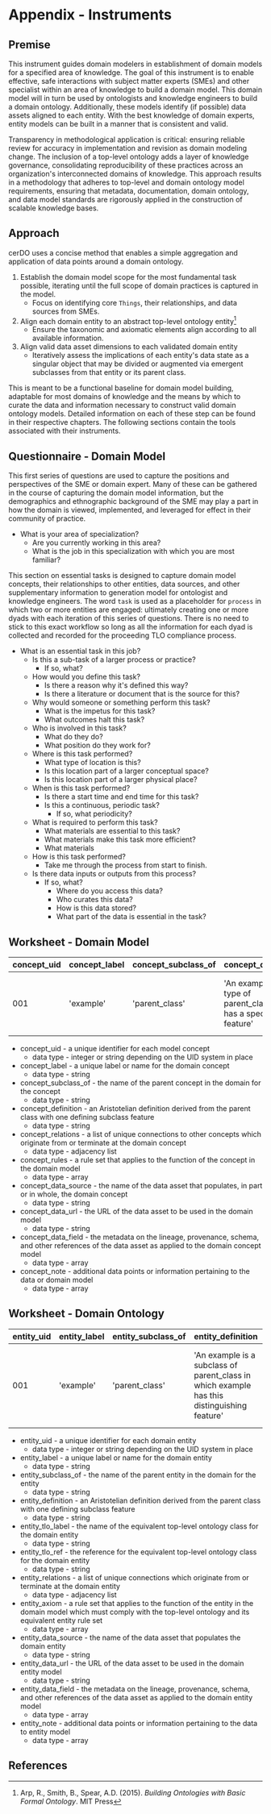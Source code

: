 # Appendix - Instruments

## Premise

This instrument guides domain modelers in establishment of domain models for a specified area of knowledge. The goal of this instrument is to enable effective, safe interactions with subject matter experts (SMEs) and other specialist within an area of knowledge to build a domain model. This domain model will in turn be used by ontologists and knowledge engineers to build a domain ontology. Additionally, these models identify (if possible) data assets aligned to each entity. With the best knowledge of domain experts, entity models can be built in a manner that is consistent and valid. 

Transparency in methodological application is critical: ensuring reliable review for accuracy in implementation and revision as domain modeling change. The inclusion of a top-level ontology adds a layer of knowledge governance, consolidating reproducibility of these practices across an organization's interconnected domains of knowledge. This approach results in a methodology that adheres to top-level and domain ontology model requirements, ensuring that metadata, documentation, domain ontology, and data model standards are rigorously applied in the construction of scalable knowledge bases.

## Approach

cerDO uses a concise method that enables a simple aggregation and application of data points around a domain ontology.

1. Establish the domain model scope for the most fundamental task possible, iterating until the full scope of domain practices is captured in the model.
    * Focus on identifying core ``Things``, their relationships, and data sources from SMEs.
2. Align each domain entity to an abstract top-level ontology entity[^1]
    * Ensure the taxonomic and axiomatic elements align according to all available information.
3. Align valid data asset dimensions to each validated domain entity
    * Iteratively assess the implications of each entity's data state as a singular object that may be divided or augmented via emergent subclasses from that entity or its parent class.

This is meant to be a functional baseline for domain model building, adaptable for most domains of knowledge and the means by which to curate the data and information necessary to construct valid domain ontology models. Detailed information on each of these step can be found in their respective chapters. The following sections contain the tools associated with their instruments.

## Questionnaire - Domain Model

This first series of questions are used to capture the positions and perspectives of the SME or domain expert. Many of these can be gathered in the course of capturing the domain model information, but the demographics and ethnographic background of the SME may play a part in how the domain is viewed, implemented, and leveraged for effect in their community of practice.

* What is your area of specialization?
    * Are you currently working in this area?
    * What is the job in this specialization with which you are most familiar?

This section on essential tasks is designed to capture domain model concepts, their relationships to other entities, data sources, and other supplementary information to generation model for ontologist and knowledge engineers. The word ``task`` is used as a placeholder for ``process`` in which two or more entities are engaged: ultimately creating one or more dyads with each iteration of this series of questions. 
There is no need to stick to this exact workflow so long as all the information for each dyad is collected and recorded for the proceeding TLO compliance process.

* What is an essential task in this job?
    * Is this a sub-task of a larger process or practice?
        * If so, what?
    * How would you define this task?
        * Is there a reason why it's defined this way?
        * Is there a literature or document that is the source for this?
    * Why would someone or something perform this task?
        * What is the impetus for this task?
        * What outcomes halt this task?
    * Who is involved in this task?
        * What do they do?
        * What position do they work for?
    * Where is this task performed?
        * What type of location is this?
        * Is this location part of a larger conceptual space?
        * Is this location part of a larger physical place?
    * When is this task performed?
        * Is there a start time and end time for this task?
        * Is this a continuous, periodic task?
            * If so, what periodicity?
    * What is required to perform this task?
        * What materials are essential to this task?
        * What materials make this task more efficient?
        * What materials 
    * How is this task performed?
        * Take me through the process from start to finish.
    * Is there data inputs or outputs from this process?
        * If so, what?
            * Where do you access this data?
            * Who curates this data?
            * How is this data stored?
            * What part of the data is essential in the task?

## Worksheet - Domain Model

concept_uid|concept_label|concept_subclass_of|concept_definition|concept_relations|concept_rules|concept_data_source|concept_data_url|concept_data_field|concept_note
--|--|--|--|--|--|--|--|--|--
001|'example'|'parent_class'|'An example is a type of parent_class that has a special feature'|{'example': set(['other_example', 'another_example'])}|['example inherits X from parent_class']|'data source'|'https://datasource.ai'|['ciuTshi metadata reference', 'documentation reference', 'other data source reference']|['Additional example notes']

* concept_uid - a unique identifier for each model concept
    * data type - integer or string depending on the UID system in place
* concept_label - a unique label or name for the domain concept
    * data type - string
* concept_subclass_of - the name of the parent concept in the domain for the concept
    * data type - string
* concept_definition - an Aristotelian definition derived from the parent class with one defining subclass feature
    * data type - string
* concept_relations - a list of unique connections to other concepts which originate from or terminate at the domain concept
    * data type - adjacency list
* concept_rules - a rule set that applies to the function of the concept in the domain model
    * data type - array
* concept_data_source - the name of the data asset that populates, in part or in whole, the domain concept
    * data type - string
* concept_data_url - the URL of the data asset to be used in the domain model
    * data type - string
* concept_data_field - the metadata on the lineage, provenance, schema, and other references of the data asset as applied to the domain concept model
    * data type - array
* concept_note - additional data points or information pertaining to the data or domain model
    * data type - array

## Worksheet - Domain Ontology

entity_uid|entity_label|entity_subclass_of|entity_definition|entity_tlo_label|entity_relations|entity_axiom|entity_data_source|entity_data_url|entity_data_field|entity_note
--|--|--|--|--|--|--|--|--|--|--
001|'example'|'parent_class'|'An example is a subclass of parent_class in which example has this distinguishing feature'|'continuant'|'http://purl.obolibrary.org/obo/BFO_0000003'|{'example': set(['other_example', 'another_example'])}|['an example of an example']|'data source'|'https://datasource.ai'|['ciuTshi metadata reference', 'documentation reference', 'other data source reference']|['Additional example notes']

* entity_uid - a unique identifier for each domain entity
    * data type - integer or string depending on the UID system in place
* entity_label - a unique label or name for the domain entity
    * data type - string
* entity_subclass_of - the name of the parent entity in the domain for the entity
    * data type - string
* entity_definition - an Aristotelian definition derived from the parent class with one defining subclass feature
    * data type - string
* entity_tlo_label - the name of the equivalent top-level ontology class for the domain entity
    * data type - string
* entity_tlo_ref - the reference for the equivalent top-level ontology class for the domain entity
    * data type - string
* entity_relations - a list of unique connections which originate from or terminate at the domain entity
    * data type - adjacency list
* entity_axiom - a rule set that applies to the function of the entity in the domain model which must comply with the top-level ontology and its equivalent entity rule set
    * data type - array
* entity_data_source - the name of the data asset that populates the domain entity
    * data type - string
* entity_data_url - the URL of the data asset to be used in the domain entity model
    * data type - string
* entity_data_field - the metadata on the lineage, provenance, schema, and other references of the data asset as applied to the domain entity model
    * data type - array
* entity_note - additional data points or information pertaining to the data to entity model
    * data type - array

## References

[^1]: Arp, R., Smith, B., Spear, A.D. (2015). *Building Ontologies with Basic Formal Ontology*. MIT Press
